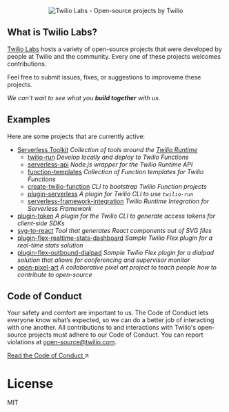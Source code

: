 <p align="center">
  <img alt="Twilio Labs - Open-source projects by Twilio" src="static/header-image.png" />
</p>

## What is Twilio Labs?

[Twilio Labs](https://www.twilio.com/labs) hosts a variety of open-source projects that were developed by people 
at Twilio and the community. Every one of these projects welcomes contributions.

Feel free to submit issues, fixes, or suggestions to improveme these projects.

*We can't wait to see what you __build together__ with us.*

## Examples

Here are some projects that are currently active:

- [Serverless Toolkit](https://github.com/twilio-labs/serverless-toolkit) _Collection of tools around the [Twilio Runtime](https://www.twilio.com/runtime)_
    - [twilio-run](https://github.com/twilio-labs/twilio-run)  _Develop locally and deploy to Twilio Functions_
    - [serverless-api](https://github.com/twilio-labs/serverless-api)  _Node.js wrapper for the Twilio Runtime API_
    - [function-templates](https://github.com/twilio-labs/function-templates)   _Collection of Function templates for Twilio Functions_
    - [create-twilio-function](https://github.com/twilio-labs/create-twilio-function)  _CLI to bootstrap Twilio Function projects_
    - [plugin-serverless](https://github.com/twilio-labs/plugin-serverless)  _A plugin for Twilio CLI to use `twilio-run`_
    - [serverless-framework-integration](https://github.com/twilio-labs/serverless-framework-integration) _Twilio Runtime Integration for Serverless Framework_
- [plugin-token](https://github.com/twilio-labs/plugin-token) _A plugin for the Twilio CLI to generate access tokens for client-side SDKs_
- [svg-to-react](https://github.com/twilio-labs/svg-to-react) _Tool that generates React components out of SVG files_
- [plugin-flex-realtime-stats-dashboard](https://github.com/twilio-labs/plugin-flex-realtime-stats-dashboard) _Sample Twilio Flex plugin for a real-time stats solution_
- [plugin-flex-outbound-dialpad](https://github.com/twilio-labs/plugin-flex-outbound-dialpad) _Sample Twilio Flex plugin for a dialpad solution that allows for conferencing and supervisor monitor_
- [open-pixel-art](https://github.com/twilio-labs/open-pixel-art) _A collaborative pixel art project to teach people how to contribute to open-source_


## Code of Conduct

Your safety and comfort are important to us. The Code of Conduct lets everyone know what’s expected, so we can do a better job of interacting with one another. All contributions to and interactions with Twilio's open-source projects must adhere to our Code of Conduct. You can report violations at <a href="mailto:open-source@twilio.com?subject=Code of Conduct Violation">open-source@twilio.com</a>.

<a class="twlo-link-btn" href="https://github.com/twilio-labs/.github/blob/master/CODE_OF_CONDUCT.md">Read the Code of Conduct <svg class="twlo-icon-interface-link-out" height="8" viewBox="0 0 8 8" width="8" xmlns="http://www.w3.org/2000/svg">
<path d="M8 8H7V1.7L.9 7.9l-.8-.8L6.3 1H0V0h8v8z" fill="currentColor"></path>
</svg></a>

# License

MIT
